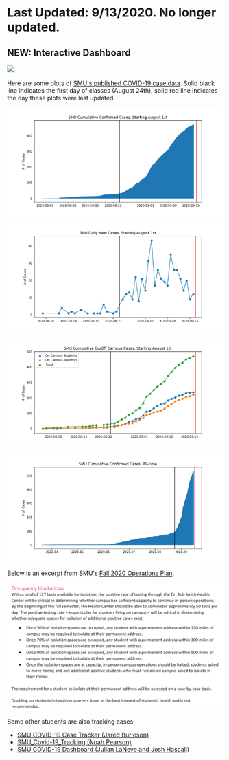 # Last Updated: 9/13/2020. No longer updated.

## NEW: Interactive Dashboard
<div class='tableauPlaceholder' id='viz1599210612074' style='position: relative'><noscript><a href='https://public.tableau.com/views/SMUCOVID-19InteractiveDashboard/Dashboard?:language=en&:display_count=y&publish=yes&:origin=viz_share_link'><img alt=' ' src='https:&#47;&#47;public.tableau.com&#47;static&#47;images&#47;SM&#47;SMUCOVID-19InteractiveDashboard&#47;Dashboard&#47;1_rss.png' style='border: none' /></a></noscript><object class='tableauViz'  style='display:none;'><param name='host_url' value='https%3A%2F%2Fpublic.tableau.com%2F' /> <param name='embed_code_version' value='3' /> <param name='site_root' value='' /><param name='name' value='SMUCOVID-19InteractiveDashboard&#47;Dashboard' /><param name='tabs' value='no' /><param name='toolbar' value='yes' /><param name='static_image' value='https:&#47;&#47;public.tableau.com&#47;static&#47;images&#47;SM&#47;SMUCOVID-19InteractiveDashboard&#47;Dashboard&#47;1.png' /> <param name='animate_transition' value='yes' /><param name='display_static_image' value='yes' /><param name='display_spinner' value='yes' /><param name='display_overlay' value='yes' /><param name='display_count' value='yes' /><param name='language' value='en' /></object></div>


Here are some plots of [SMU's published COVID-19 case data](https://blog.smu.edu/coronavirus-covid-19/cases/). Solid black line indicates the first day of classes (August 24th), solid red line indicates the day these plots were last updated.

![](cumulative_cases_starting_august.png)

![](daily_new_cases_starting_august.png)

![](cumulative_on_off_cases_starting_august.png)

![](cumulative_cases_all_time.png)

Below is an excerpt from SMU's [Fall 2020 Operations Plan](https://smu.app.box.com/s/rrp4y7vgndry6kb8xhrmtxdcbdftjs85).

![](operations_plan_excerpt.png)

Some other students are also tracking cases:
<ul>
<li> <a href="https://github.com/jared-burleson/SMU_COVID_Case_Tracker">SMU COVID-19 Case Tracker (Jared Burleson)</a>
<li> <a href="https://github.com/NoahPearson/SMU_Covid-19_Tracking">SMU_Covid-19_Tracking (Noah Pearson)</a>
<li> <a href="http://covid.smuaiclub.com/">SMU COVID-19 Dashboard (Julian LaNeve and Josh Hascall)</a>
  
</ul>
